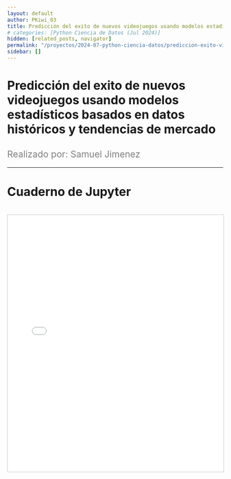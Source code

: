 ```yaml
---
layout: default
author: PKiwi_03
title: Predicción del exito de nuevos videojuegos usando modelos estadísticos basados en datos históricos y tendencias de mercado
# categories: [Python Ciencia de Datos (Jul 2024)]
hidden: [related_posts, navigator]
permalink: "/proyectos/2024-07-python-ciencia-datos/prediccion-exito-videojuegos.html"
sidebar: []
---
```


# Predicción del exito de nuevos videojuegos usando modelos estadísticos basados en datos históricos y tendencias de mercado
<h2 style="color: gray; font-weight: normal;">
Realizado por: Samuel Jimenez
</h2>

---
# Cuaderno de Jupyter

<br>

<iframe 
    src="/assets/html/2024-07-python/samuel_jimenez.html" 
    width="100%" 
    height="600" 
    style="border: 1px solid #ccc;"
></iframe>
